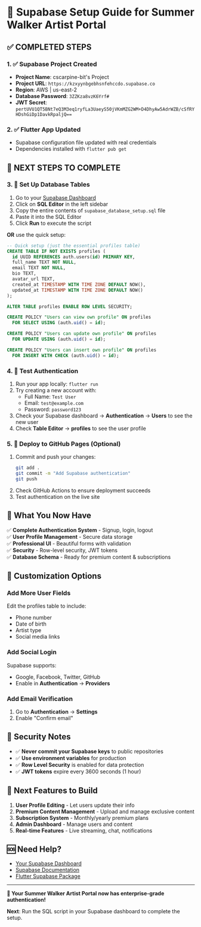 # 🚀 Supabase Setup Guide for Summer Walker Artist Portal

## ✅ **COMPLETED STEPS**

### 1. ✅ Supabase Project Created
- **Project Name**: cscarpine-bit's Project
- **Project URL**: `https://kzxyynbgebhsnfehccdo.supabase.co`
- **Region**: AWS | us-east-2
- **Database Password**: `3ZZKza8vzK6Yrf#`
- **JWT Secret**: `pertUVU1QT5BNt7eQ3M3eq1ryfLa3UaeyS50jVKmMZG2WM+D4DhyAw5AdrWZB/cSfRYHDshGiDp1DavkRpaljQ==`

### 2. ✅ Flutter App Updated
- Supabase configuration file updated with real credentials
- Dependencies installed with `flutter pub get`

## 🔄 **NEXT STEPS TO COMPLETE**

### 3. 🚧 Set Up Database Tables
1. Go to your [Supabase Dashboard](https://supabase.com/dashboard/project/kzxyynbgebhsnfehccdo)
2. Click on **SQL Editor** in the left sidebar
3. Copy the entire contents of `supabase_database_setup.sql` file
4. Paste it into the SQL Editor
5. Click **Run** to execute the script

**OR** use the quick setup:
```sql
-- Quick setup (just the essential profiles table)
CREATE TABLE IF NOT EXISTS profiles (
  id UUID REFERENCES auth.users(id) PRIMARY KEY,
  full_name TEXT NOT NULL,
  email TEXT NOT NULL,
  bio TEXT,
  avatar_url TEXT,
  created_at TIMESTAMP WITH TIME ZONE DEFAULT NOW(),
  updated_at TIMESTAMP WITH TIME ZONE DEFAULT NOW()
);

ALTER TABLE profiles ENABLE ROW LEVEL SECURITY;

CREATE POLICY "Users can view own profile" ON profiles
  FOR SELECT USING (auth.uid() = id);

CREATE POLICY "Users can update own profile" ON profiles
  FOR UPDATE USING (auth.uid() = id);

CREATE POLICY "Users can insert own profile" ON profiles
  FOR INSERT WITH CHECK (auth.uid() = id);
```

### 4. 🚧 Test Authentication
1. Run your app locally: `flutter run`
2. Try creating a new account with:
   - Full Name: `Test User`
   - Email: `test@example.com`
   - Password: `password123`
3. Check your Supabase dashboard → **Authentication** → **Users** to see the new user
4. Check **Table Editor** → **profiles** to see the user profile

### 5. 🚧 Deploy to GitHub Pages (Optional)
1. Commit and push your changes:
   ```bash
   git add .
   git commit -m "Add Supabase authentication"
   git push
   ```
2. Check GitHub Actions to ensure deployment succeeds
3. Test authentication on the live site

## 🎯 **What You Now Have**

✅ **Complete Authentication System** - Signup, login, logout  
✅ **User Profile Management** - Secure data storage  
✅ **Professional UI** - Beautiful forms with validation  
✅ **Security** - Row-level security, JWT tokens  
✅ **Database Schema** - Ready for premium content & subscriptions  

## 🔧 **Customization Options**

### Add More User Fields
Edit the profiles table to include:
- Phone number
- Date of birth
- Artist type
- Social media links

### Add Social Login
Supabase supports:
- Google, Facebook, Twitter, GitHub
- Enable in **Authentication** → **Providers**

### Add Email Verification
1. Go to **Authentication** → **Settings**
2. Enable "Confirm email"

## 🚨 **Security Notes**

- ✅ **Never commit your Supabase keys** to public repositories
- ✅ **Use environment variables** for production
- ✅ **Row Level Security** is enabled for data protection
- ✅ **JWT tokens** expire every 3600 seconds (1 hour)

## 📱 **Next Features to Build**

1. **User Profile Editing** - Let users update their info
2. **Premium Content Management** - Upload and manage exclusive content
3. **Subscription System** - Monthly/yearly premium plans
4. **Admin Dashboard** - Manage users and content
5. **Real-time Features** - Live streaming, chat, notifications

## 🆘 **Need Help?**

- [Your Supabase Dashboard](https://supabase.com/dashboard/project/kzxyynbgebhsnfehccdo)
- [Supabase Documentation](https://supabase.com/docs)
- [Flutter Supabase Package](https://pub.dev/packages/supabase_flutter)

---

**🎉 Your Summer Walker Artist Portal now has enterprise-grade authentication!**

**Next**: Run the SQL script in your Supabase dashboard to complete the setup.

